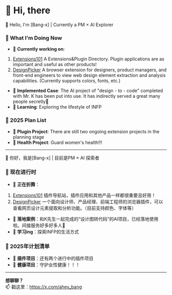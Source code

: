 # 👋 Hi, there


👋 Hello, I'm [Bang-x] | Currently a PM × AI Explorer
### 🚀 What I'm Doing Now
- 🔭 **Currently working on**: 
1. [Extensions101](https://extensions101.com)  A Extensions&Plugin Directory. Plugin applications are as important and useful as other products!
2. [DesignPicker](https://design-picker.yisi.app) A browser extension for designers, product managers, and front-end engineers to view web design element extraction and analysis capabilities. (Currently supports colors, fonts, etc.)
- 🎨 **Implemented Case**: The AI project of "design - to - code" completed with Mr. K has been put into use. It has indirectly served a great many people secretly🤫
- 🌱 **Learning**: Exploring the lifestyle of INFP

### 📅 2025 Plan List
- 🚧 **Plugin Project**: There are still two ongoing extension projects in the planning stage
- 🌸 **Health Project**: Guard women's health!!!

---


👋 你好，我是[Bang-x] | 目前是PM × AI 探索者  

### 🚀 现在进行时  
- 🔭 **正在折腾**：
1. [Extensions101](https://extensions101.com) 插件导航站，插件应用和其他产品一样都很重要且好用！ 
2. [DesignPicker](https://design-picker.yisi.app) 一个面向设计师、产品经理、前端工程师的浏览器插件，可以查看网页设计元素提取和分析功能。（目前支持颜色、字体等）
- 🎨 **落地案例**：和K先生一起完成的“设计图转代码”的AI项目，已经落地使用啦。间接服务好多好多人🤫
- 🌱 **学习ing**：探索INFP的生活方式

### 📅 2025年计划清单  
- 🚧 **插件项目**：还有两个进行中的插件项目
- 🌸 **健康项目**：守护女性健康！！！

---

**想聊聊？**  
📫 戳这里：https://x.com/ahey_bang 

<!--
**Bang-x/bang-x** is a ✨ _special_ ✨ repository because its `README.md` (this file) appears on your GitHub profile.

Here are some ideas to get you started:

- 🔭 I’m currently working on ...
- 🌱 I’m currently learning ...
- 👯 I’m looking to collaborate on ...
- 🤔 I’m looking for help with ...
- 💬 Ask me about ...
- 📫 How to reach me: ...
- 😄 Pronouns: ...
- ⚡ Fun fact: ...
-->
